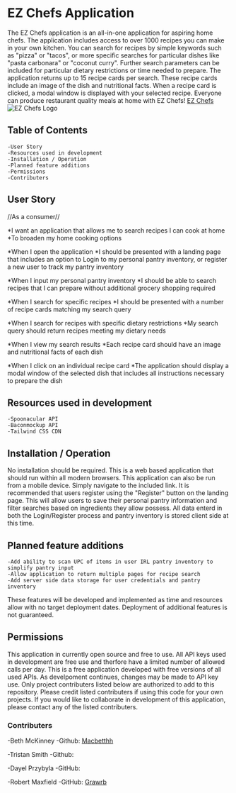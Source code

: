 # EZ Chefs Application

The EZ Chefs application is an all-in-one application for aspiring home chefs. The application includes access to over 1000 recipes you can make in your own kitchen. You can search for recipes by simple keywords such as "pizza" or "tacos", or more specific searches for particular dishes like "pasta carbonara" or "coconut curry". Further search parameters can be included for particular dietary restrictions or time needed to prepare. The application returns up to 15 recipe cards per search. These recipe cards include an image of the dish and nutritional facts. When a recipe card is clicked, a modal window is displayed with your selected recipe. Everyone can produce restaurant quality meals at home with EZ Chefs!
[EZ Chefs](https://grawrb.github.io/EZChefsApp/)
![EZ Chefs Logo](/bootcamp/project-1/assets/images/ezcheflogo.svg)

## Table of Contents
    -User Story
    -Resources used in development
    -Installation / Operation
    -Planned feature additions
    -Permissions
    -Contributers

## User Story

//As a consumer//

*I want an application that allows me to search recipes I can cook at home
*To broaden my home cooking options

*When I open the application
*I should be presented with a landing page that includes an option to Login to my personal pantry inventory, or register a new user to track my pantry inventory

*When I input my personal pantry inventory
*I should be able to search recipes that I can prepare without additional grocery shopping required

*When I search for specific recipes
*I should be presented with a number of recipe cards matching my search query

*When I search for recipes with specific dietary restrictions
*My search query should return recipes meeting my dietary needs

*When I view my search results
*Each recipe card should have an image and nutritional facts of each dish

*When I click on an individual recipe card
*The application should display a modal window of the selected dish that includes all instructions necessary to prepare the dish


## Resources used in development

    -Spoonacular API
    -Baconmockup API
    -Tailwind CSS CDN


## Installation / Operation

No installation should be required. This is a web based application that should run within all modern browsers. This application can also be run from a mobile device. Simply navigate to the included link. It is recommended that users register using the "Register" button on the landing page. This will allow users to save their personal pantry information and filter searches based on ingredients they allow possess. All data enterd in both the Login/Register process and pantry inventory is stored client side at this time.


## Planned feature additions

    -Add ability to scan UPC of items in user IRL pantry inventory to simplify pantry input
    -Allow application to return multiple pages for recipe search
    -Add server side data storage for user credentials and pantry inventory

These features will be developed and implemented as time and resources allow with no target deployment dates. Deployment of additional features is not guaranteed.


## Permissions

This application in currently open source and free to use. All API keys used in development are free use and therfore have a limited number of allowed calls per day. This is a free application developed with free versions of all used APIs. As develpoment continues, changes may be made to API key use. Only project contributers listed below are authorized to add to this repository. Please credit listed contributers if using this code for your own projects. If you would like to collaborate in development of this application, please contact any of the listed contributers.

### Contributers

-Beth McKinney
    -Github: [Macbetthh](https://github.com/macbetthh)

-Tristan Smith
    -Github:

-Dayel Przybyla
    -GitHub:

-Robert Maxfield
    -GitHub: [Grawrb](https://github.com/Grawrb)
    